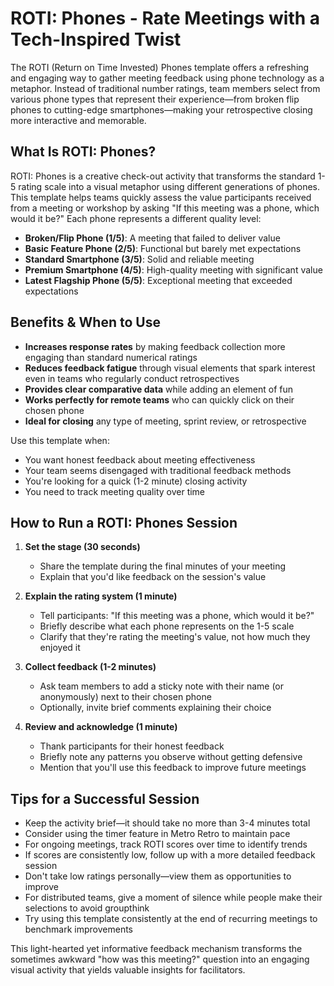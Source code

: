 # ROTI: Phones - Rate Meetings with a Tech-Inspired Twist

The ROTI (Return on Time Invested) Phones template offers a refreshing and engaging way to gather meeting feedback using phone technology as a metaphor. Instead of traditional number ratings, team members select from various phone types that represent their experience—from broken flip phones to cutting-edge smartphones—making your retrospective closing more interactive and memorable.

## What Is ROTI: Phones?

ROTI: Phones is a creative check-out activity that transforms the standard 1-5 rating scale into a visual metaphor using different generations of phones. This template helps teams quickly assess the value participants received from a meeting or workshop by asking "If this meeting was a phone, which would it be?" Each phone represents a different quality level:

- **Broken/Flip Phone (1/5)**: A meeting that failed to deliver value
- **Basic Feature Phone (2/5)**: Functional but barely met expectations
- **Standard Smartphone (3/5)**: Solid and reliable meeting
- **Premium Smartphone (4/5)**: High-quality meeting with significant value
- **Latest Flagship Phone (5/5)**: Exceptional meeting that exceeded expectations

## Benefits & When to Use

- **Increases response rates** by making feedback collection more engaging than standard numerical ratings
- **Reduces feedback fatigue** through visual elements that spark interest even in teams who regularly conduct retrospectives
- **Provides clear comparative data** while adding an element of fun
- **Works perfectly for remote teams** who can quickly click on their chosen phone
- **Ideal for closing** any type of meeting, sprint review, or retrospective

Use this template when:
- You want honest feedback about meeting effectiveness
- Your team seems disengaged with traditional feedback methods
- You're looking for a quick (1-2 minute) closing activity
- You need to track meeting quality over time

## How to Run a ROTI: Phones Session

1. **Set the stage (30 seconds)**
   * Share the template during the final minutes of your meeting
   * Explain that you'd like feedback on the session's value

2. **Explain the rating system (1 minute)**
   * Tell participants: "If this meeting was a phone, which would it be?"
   * Briefly describe what each phone represents on the 1-5 scale
   * Clarify that they're rating the meeting's value, not how much they enjoyed it

3. **Collect feedback (1-2 minutes)**
   * Ask team members to add a sticky note with their name (or anonymously) next to their chosen phone
   * Optionally, invite brief comments explaining their choice

4. **Review and acknowledge (1 minute)**
   * Thank participants for their honest feedback
   * Briefly note any patterns you observe without getting defensive
   * Mention that you'll use this feedback to improve future meetings

## Tips for a Successful Session

- Keep the activity brief—it should take no more than 3-4 minutes total
- Consider using the timer feature in Metro Retro to maintain pace
- For ongoing meetings, track ROTI scores over time to identify trends
- If scores are consistently low, follow up with a more detailed feedback session
- Don't take low ratings personally—view them as opportunities to improve
- For distributed teams, give a moment of silence while people make their selections to avoid groupthink
- Try using this template consistently at the end of recurring meetings to benchmark improvements

This light-hearted yet informative feedback mechanism transforms the sometimes awkward "how was this meeting?" question into an engaging visual activity that yields valuable insights for facilitators.